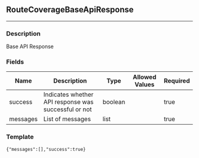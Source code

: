 ## RouteCoverageBaseApiResponse
---
### Description
Base API Response
### Fields
| Name | Description | Type | Allowed Values | Required |
| ---- | ----------- | ---- | -------------- | -------- |
| success | Indicates whether API response was successful or not | boolean |  | true |
| messages | List of messages | list |  | true |
### Template
```
{"messages":[],"success":true}
```
